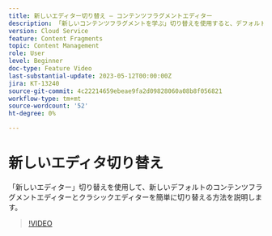 ```yaml
---
title: 新しいエディター切り替え — コンテンツフラグメントエディター
description: 「新しいコンテンツフラグメントを学ぶ」切り替えを使用すると、デフォルトの新しいコンテンツフラグメントエディターとクラシックエディターを簡単に切り替えることができます。
version: Cloud Service
feature: Content Fragments
topic: Content Management
role: User
level: Beginner
doc-type: Feature Video
last-substantial-update: 2023-05-12T00:00:00Z
jira: KT-13240
source-git-commit: 4c22214659ebeae9fa2d09828060a08b8f056821
workflow-type: tm+mt
source-wordcount: '52'
ht-degree: 0%

---
```



# 新しいエディタ切り替え

「新しいエディター」切り替えを使用して、新しいデフォルトのコンテンツフラグメントエディターとクラシックエディターを簡単に切り替える方法を説明します。

>[!VIDEO](https://video.tv.adobe.com/v/3419312/?learn=on)

